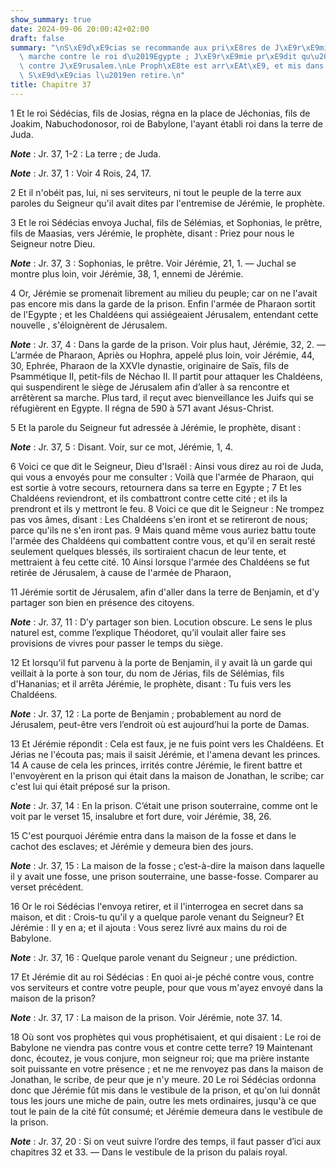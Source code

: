 ```yaml
---
show_summary: true
date: 2024-09-06 20:00:42+02:00
draft: false
summary: "\nS\xE9d\xE9cias se recommande aux pri\xE8res de J\xE9r\xE9mie.\nNabuchodonosor\
  \ marche contre le roi d\u2019Egypte ; J\xE9r\xE9mie pr\xE9dit qu\u2019il reviendra\
  \ contre J\xE9rusalem.\nLe Proph\xE8te est arr\xEAt\xE9, et mis dans un cachot ;\
  \ S\xE9d\xE9cias l\u2019en retire.\n"
title: Chapitre 37
---
```





1 Et le roi Sédécias, fils de Josias, régna en la place de Jéchonias, fils de Joakim, Nabuchodonosor, roi de Babylone, l'ayant établi roi dans la terre de Juda.

***Note*** :  Jr. 37, 1-2 : La terre ; de Juda.

***Note*** :  Jr. 37, 1 : Voir 4 Rois, 24, 17.

2 Et il n'obéit pas, lui, ni ses serviteurs, ni tout le peuple de la terre aux paroles du Seigneur qu'il avait dites par l'entremise de Jérémie, le prophète.


3 Et le roi Sédécias envoya Juchal, fils de Sélémias, et Sophonias, le prêtre, fils de Maasias, vers Jérémie, le prophète, disant : Priez pour nous le Seigneur notre Dieu.

***Note*** :  Jr. 37, 3 : Sophonias, le prêtre. Voir Jérémie, 21, 1. ― Juchal se montre plus loin, voir Jérémie, 38, 1, ennemi de Jérémie.

4 Or, Jérémie se promenait librement au milieu du peuple; car on ne l'avait pas encore mis dans la garde de la prison. Enfin l'armée de Pharaon sortit de l'Egypte ; et les Chaldéens qui assiégeaient Jérusalem, entendant cette nouvelle , s'éloignèrent de Jérusalem.

***Note*** :  Jr. 37, 4 : Dans la garde de la prison. Voir plus haut, Jérémie, 32, 2. ― L’armée de Pharaon, Apriès ou Hophra, appelé plus loin, voir Jérémie, 44, 30, Ephrée, Pharaon de la XXVIe dynastie, originaire de Saïs, fils de Psammétique II, petit-fils de Néchao II. Il partit pour attaquer les Chaldéens, qui suspendirent le siège de Jérusalem afin d’aller à sa rencontre et arrêtèrent sa marche. Plus tard, il reçut avec bienveillance les Juifs qui se réfugièrent en Egypte. Il régna de 590 à 571 avant Jésus-Christ.

5 Et la parole du Seigneur fut adressée à Jérémie, le prophète, disant :

***Note*** :  Jr. 37, 5 : Disant. Voir, sur ce mot, Jérémie, 1, 4.


6 Voici ce que dit le Seigneur, Dieu d'Israël : Ainsi vous direz au roi de Juda, qui vous a envoyés pour me consulter : Voilà que l'armée de Pharaon, qui est sortie à votre secours, retournera dans sa terre en Egypte ; 7 Et les Chaldéens reviendront, et ils combattront contre cette cité ; et ils la prendront et ils y mettront le feu. 8 Voici ce que dit le Seigneur : Ne trompez pas vos âmes, disant : Les Chaldéens s'en iront et se retireront de nous; parce qu'ils ne s'en iront pas. 9 Mais quand même vous auriez battu toute l'armée des Chaldéens qui combattent contre vous, et qu'il en serait resté seulement quelques blessés, ils sortiraient chacun de leur tente, et mettraient à feu cette cité. 10 Ainsi lorsque l'armée des Chaldéens se fut retirée de Jérusalem, à cause de l'armée de Pharaon,


11 Jérémie sortit de Jérusalem, afin d'aller dans la terre de Benjamin, et d'y partager son bien en présence des citoyens.

***Note*** :  Jr. 37, 11 : D’y partager son bien. Locution obscure. Le sens le plus naturel est, comme l’explique Théodoret, qu’il voulait aller faire ses provisions de vivres pour passer le temps du siège.

12 Et lorsqu'il fut parvenu à la porte de Benjamin, il y avait là un garde qui veillait à la porte à son tour, du nom de Jérias, fils de Sélémias, fils d'Hananias; et il arrêta Jérémie, le prophète, disant : Tu fuis vers les Chaldéens.

***Note*** :  Jr. 37, 12 : La porte de Benjamin ; probablement au nord de Jérusalem, peut-être vers l’endroit où est aujourd’hui la porte de Damas.

13 Et Jérémie répondit : Cela est faux, je ne fuis point vers les Chaldéens. Et Jérias ne l'écouta pas; mais il saisit Jérémie, et l'amena devant les princes. 14 A cause de cela les princes, irrités contre Jérémie, le firent battre et l'envoyèrent en la prison qui était dans la maison de Jonathan, le scribe; car c'est lui qui était préposé sur la prison.

***Note*** :  Jr. 37, 14 : En la prison. C’était une prison souterraine, comme ont le voit par le verset 15, insalubre et fort dure, voir Jérémie, 38, 26.

15 C'est pourquoi Jérémie entra dans la maison de la fosse et dans le cachot des esclaves; et Jérémie y demeura bien des jours.

***Note*** :  Jr. 37, 15 : La maison de la fosse ; c’est-à-dire la maison dans laquelle il y avait une fosse, une prison souterraine, une basse-fosse. Comparer au verset précédent.


16 Or le roi Sédécias l'envoya retirer, et il l'interrogea en secret dans sa maison, et dit : Crois-tu qu'il y a quelque parole venant du Seigneur? Et Jérémie : Il y en a; et il ajouta : Vous serez livré aux mains du roi de Babylone.

***Note*** :  Jr. 37, 16 : Quelque parole venant du Seigneur ; une prédiction.

17 Et Jérémie dit au roi Sédécias : En quoi ai-je péché contre vous, contre vos serviteurs et contre votre peuple, pour que vous m'ayez envoyé dans la maison de la prison?

***Note*** :  Jr. 37, 17 : La maison de la prison. Voir Jérémie, note 37. 14.

18 Où sont vos prophètes qui vous prophétisaient, et qui disaient : Le roi de Babylone ne viendra pas contre vous et contre cette terre? 19 Maintenant donc, écoutez, je vous conjure, mon seigneur roi; que ma prière instante soit puissante en votre présence ; et ne me renvoyez pas dans la maison de Jonathan, le scribe, de peur que je n'y meure. 20 Le roi Sédécias ordonna donc que Jérémie fût mis dans le vestibule de la prison, et qu'on lui donnât tous les jours une miche de pain, outre les mets ordinaires, jusqu'à ce que tout le pain de la cité fût consumé; et Jérémie demeura dans le vestibule de la prison.

***Note*** :  Jr. 37, 20 : Si on veut suivre l’ordre des temps, il faut passer d’ici aux chapitres 32 et 33. ― Dans le vestibule de la prison du palais royal.

